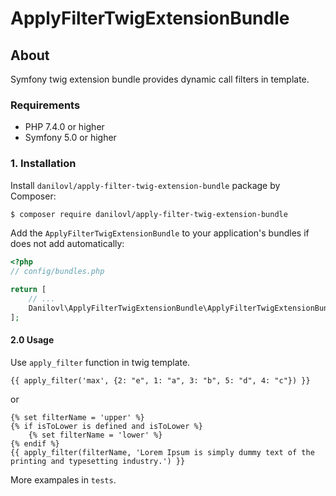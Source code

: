 # ApplyFilterTwigExtensionBundle #

## About ##

Symfony twig extension bundle provides dynamic call filters in template.

### Requirements 

  * PHP 7.4.0 or higher
  * Symfony 5.0 or higher

### 1. Installation

Install `danilovl/apply-filter-twig-extension-bundle` package by Composer:
 
``` bash
$ composer require danilovl/apply-filter-twig-extension-bundle
```
Add the `ApplyFilterTwigExtensionBundle` to your application's bundles if does not add automatically:

``` php
<?php
// config/bundles.php

return [
    // ...
    Danilovl\ApplyFilterTwigExtensionBundle\ApplyFilterTwigExtensionBundle::class => ['all' => true]
];
```

#### 2.0 Usage

Use `apply_filter` function in twig template.

```twig
{{ apply_filter('max', {2: "e", 1: "a", 3: "b", 5: "d", 4: "c"}) }}
```
or 

```twig
{% set filterName = 'upper' %}
{% if isToLower is defined and isToLower %}
    {% set filterName = 'lower' %}
{% endif %}
{{ apply_filter(filterName, 'Lorem Ipsum is simply dummy text of the printing and typesetting industry.') }}
```

More exampales in `tests`.